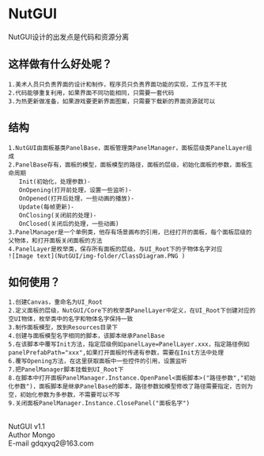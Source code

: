# NutGUI<br>
NutGUI设计的出发点是代码和资源分离<br>

## 这样做有什么好处呢？<br>
	1.美术人员只负责界面的设计和制作，程序员只负责界面功能的实现，工作互不干扰
	2.代码能够重复利用，如果界面不同功能相同，只需要一套代码
	3.为热更新做准备，如果游戏要更新界面图案，只需要下载新的界面资源就可以
## 结构
	1.NutGUI由面板基类PanelBase，面板管理类PanelManager，面板层级类PanelLayer组成
	2.PanelBase存有，面板的模型，面板模型的路径，面板的层级，初始化面板的参数，面板生命周期
	   Init(初始化，处理参数)-
	   OnOpening(打开前处理，设置一些监听)-
	   OnOpened(打开后处理，一些动画的播放)-
	   Update(每帧更新)-
	   OnClosing(关闭前的处理)-
	   OnClosed(关闭后的处理，一些动画)
	3.PanelManager是一个单例类，他存有场景画布的引用，已经打开的面板，每个面板层级的父物体，和打开面板关闭面板的方法
	4.PanelLayer是枚举类，保存所有面板的层级，与UI_Root下的子物体名字对应
	![Image text](NutGUI/img-folder/ClassDiagram.PNG )
## 如何使用？
	1.创建Canvas，重命名为UI_Root
	2.定义面板的层级，NutGUI/Core下的枚举类PanelLayer中定义，在UI_Root下创建对应的空UI物体，枚举类中的名字和物体名字保持一致
	3.制作面板模型，放到Resources目录下
	4.创建与面板模型名字相同的脚本，该脚本继承PanelBase
	5.在该脚本中覆写Init方法，指定层级例如panelLaye=PanelLayer.xxx，指定路径例如panelPrefabPath="xxx",如果打开面板时传递有参数，需要在Init方法中处理
	6.覆写Opening方法，在这里获取面板中一些控件的引用，设置监听
	7.把PanelManager脚本挂载到UI_Root下
	8.在脚本中打开面板PanelManager.Instance.OpenPanel<面板脚本>("路径参数","初始化参数")，面板脚本是继承PanelBase的脚本，路径参数如模型修改了路径需要指定，否则为空，初始化参数为多参数，不需要可以不写
	9.关闭面板PanelManager.Instance.ClosePanel("面板名字")

<br>
NutGUI    v1.1<br>
Author    Mongo<br>
E-mail    gdqxyq2@163.com<br>
